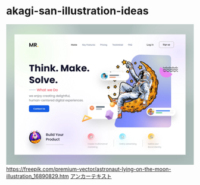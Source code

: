 # akagi-san-illustration-ideas

![](./images/astronaut-lying-on-the-moon.png)
https://freepik.com/premium-vector/astronaut-lying-on-the-moon-illustration_16890829.htm
<a href="https://freepik.com/premium-vector/astronaut-lying-on-the-moon-illustration_16890829.htm" target="_blank">アンカーテキスト</a>
